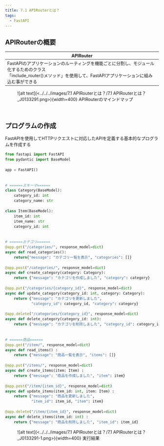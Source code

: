 ```yaml
---
title: 7.1 APIRouterとは？
tags:
  - FastAPI
---
```


## APIRouterの概要

|APIRouter|
|---|
|FastAPIのアプリケーションのルーティングを機能ごとに分割し、モジュール化するためのクラス<br>「include_router()メソッド」を使用して、FastAPIアプリケーションに組み込む事ができる|

<figure markdown="span">
  ![alt text](<../../../images/7.1 APIRouterとは？/7.1 APIRouterとは？_J0133291.png>){width=400}
  <figconfig>APIRouterのマインドマップ</figconfig>
</figure>

<br>

## プログラムの作成

FastAPIを使用してHTTPリクエストに対応したAPIを定義する基本的なプログラムを作成する

```python title="main.py　FastAPIクラスのインスタンスを使用した方法でルーティング処理を行うプログラム"
from fastapi import FastAPI
from pydantic import BaseModel

app = FastAPI()


# ======スキーマ======
class Category(BaseModel):
    category_id: int
    category_name: str
    
class Item(BaseModel):
    item_id: int
    item_name: str
    category_id: int


# ======カテゴリ======
@app.get("/categories/", response_model=dict)
async def read_categories():
    return{"message": "カテゴリ一覧を表示", "categories": []}

@app.post("/categories/", response_model=dict)
async def create_category(category: Category):
    return {"message": "カテゴリを作成しました", "category": category}

@app.put("/categories/{category_id}", response_model=dict)
async def update_category(category_id: int, category: Category):
    return {"message": "カテゴリを更新しました",
            "category_id": category_id, "category": category}

@app.delete("/categories/{category_id}", response_model=dict)
async def delete_category(category_id: int):
    return {"message": "カテゴリを削除しました", "category_id": category_id}


# ======商品======
@app.get("/item/", response_model=dict)
async def read_items() :
    return {"message": "商品一覧を表示", "items": []}

@app.put("/items/", response_model=dict)
async def create_items(item: Item) :
    return {"message": "商品を作成しました", "item": item}

@app.post("/item/{item_id}", response_model=dict)
async def update_items(item_id: int, item: Item) :
    return {"message": "商品を更新しました", 
            "item_id": item_id, "item": item}

@app.delete("/item/{item_id}", response_model=dict)
async def delete_items(item_id: int) :
    return {"message": "商品を削除しました", "item_id": item_id}
```

<figure markdown="span">
  ![alt text](<../../../images/7.1 APIRouterとは？/7.1 APIRouterとは？_J0133291-1.png>){width=400}
  <figconfig>実行結果</figconfig>
</figure>